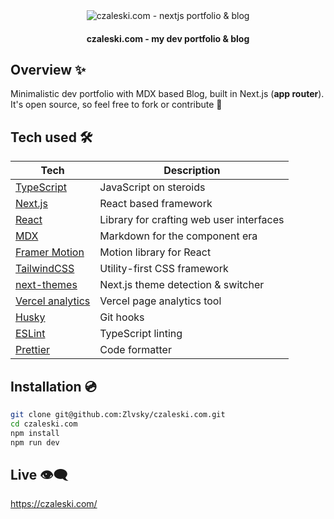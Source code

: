 <div id="top"></div>

<div align="center">
<img src="https://github.com/Zlvsky/czaleski.com/assets/45123514/9914dddd-c401-4977-9875-d3d6286e1b65" alt="czaleski.com - nextjs portfolio & blog" style="text-align:center;" />
</div>

<h4 align="center">czaleski.com - my dev portfolio & blog</h4>

## Overview ✨

Minimalistic dev portfolio with MDX based Blog, built in Next.js (**app router**). It's open source, so feel free to fork or contribute 🖤

## Tech used 🛠

| Tech | Description |
| --- | --- |
| [TypeScript](https://www.typescriptlang.org/) | JavaScript on steroids |
| [Next.js](https://nextjs.org/) | React based framework |
| [React](https://reactjs.org/) | Library for crafting web user interfaces |
| [MDX](https://mdxjs.com/) | Markdown for the component era |
| [Framer Motion](https://www.framer.com/motion/) | Motion library for React |
| [TailwindCSS](https://tailwindcss.com/) | Utility-first CSS framework |
| [next-themes](https://github.com/pacocoursey/next-themes) | Next.js theme detection & switcher |
| [Vercel analytics](https://vercel.com/analytics) | Vercel page analytics tool |
| [Husky](https://github.comtypicode/husky) | Git hooks |
| [ESLint](https://eslint.org/) | TypeScript linting |
| [Prettier](https://prettier.io/) | Code formatter |

## Installation 💿

```bash
git clone git@github.com:Zlvsky/czaleski.com.git
cd czaleski.com
npm install
npm run dev
```

## Live 👁‍🗨

https://czaleski.com/
